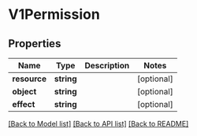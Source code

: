 # V1Permission

## Properties
Name | Type | Description | Notes
------------ | ------------- | ------------- | -------------
**resource** | **string** |  | [optional] 
**object** | **string** |  | [optional] 
**effect** | **string** |  | [optional] 

[[Back to Model list]](../README.md#documentation-for-models) [[Back to API list]](../README.md#documentation-for-api-endpoints) [[Back to README]](../README.md)


